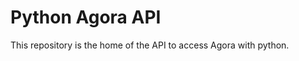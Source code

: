 Python Agora API 
================

This repository is the home of the API to access Agora with python.